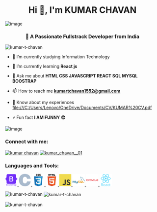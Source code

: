 <h1 align="center">Hi 👋, I'm KUMAR CHAVAN</h1>
<img width="680" height="428" alt="image" src="https://i.pinimg.com/originals/ed/ec/57/edec57b70e496d6310c0ba533909acb2.gif" />
<h3 align="center">🎯 A Passionate Fullstrack Developer from India</h3>



<p align="left"> <img src="https://komarev.com/ghpvc/?username=kumar-t-chavan&label=Profile%20views&color=0e75b6&style=flat" alt="kumar-t-chavan" /> </p>

- 🔭 I’m currently studying Information Technology

- 🌱 I’m currently learning **React js**

- 💬 Ask me about **HTML CSS JAVASCRIPT REACT SQL MYSQL BOOSTRAP**

- 📫 How to reach me **kumartchavan1552@gmail.com**

- 📄 Know about my experiences [file:///C:/Users/Lenovo/OneDrive/Documents/CV/KUMAR%20CV.pdf](file:///C:/Users/Lenovo/OneDrive/Documents/CV/KUMAR%20CV.pdf)

- ⚡ Fun fact **I AM FUNNY 😎**
<img width="680" height="428" alt="image" src="https://user-images.githubusercontent.com/74038190/212749171-b84692a8-2b04-4e3b-93ca-ac14705da224.gif" />
<h3 align="left">Connect with me:</h3>
<p align="left">
<a href="https://linkedin.com/in/kumar chavan" target="blank"><img align="center" src="https://raw.githubusercontent.com/rahuldkjain/github-profile-readme-generator/master/src/images/icons/Social/linked-in-alt.svg" alt="kumar chavan" height="30" width="40" /></a>
  <a href="https://instagram.com/kumar_chavan__01" target="blank"><img align="center" src="https://raw.githubusercontent.com/rahuldkjain/github-profile-readme-generator/master/src/images/icons/Social/instagram.svg" alt="kumar_chavan__01" height="30" width="40" /></a>
</p>

<h3 align="left">Languages and Tools:</h3>
<p align="left"> <a href="https://getbootstrap.com" target="_blank" rel="noreferrer"> <img src="https://raw.githubusercontent.com/devicons/devicon/master/icons/bootstrap/bootstrap-plain-wordmark.svg" alt="bootstrap" width="40" height="40"/> </a> <a href="https://www.cprogramming.com/" target="_blank" rel="noreferrer"> <img src="https://raw.githubusercontent.com/devicons/devicon/master/icons/c/c-original.svg" alt="c" width="40" height="40"/> </a> <a href="https://www.w3schools.com/css/" target="_blank" rel="noreferrer"> <img src="https://raw.githubusercontent.com/devicons/devicon/master/icons/css3/css3-original-wordmark.svg" alt="css3" width="40" height="40"/> </a> <a href="https://www.w3.org/html/" target="_blank" rel="noreferrer"> <img src="https://raw.githubusercontent.com/devicons/devicon/master/icons/html5/html5-original-wordmark.svg" alt="html5" width="40" height="40"/> </a> <a href="https://developer.mozilla.org/en-US/docs/Web/JavaScript" target="_blank" rel="noreferrer"> <img src="https://raw.githubusercontent.com/devicons/devicon/master/icons/javascript/javascript-original.svg" alt="javascript" width="40" height="40"/> </a> <a href="https://www.mysql.com/" target="_blank" rel="noreferrer"> <img src="https://raw.githubusercontent.com/devicons/devicon/master/icons/mysql/mysql-original-wordmark.svg" alt="mysql" width="40" height="40"/> </a> <a href="https://www.oracle.com/" target="_blank" rel="noreferrer"> <img src="https://raw.githubusercontent.com/devicons/devicon/master/icons/oracle/oracle-original.svg" alt="oracle" width="40" height="40"/> </a> <a href="https://reactjs.org/" target="_blank" rel="noreferrer"> <img src="https://raw.githubusercontent.com/devicons/devicon/master/icons/react/react-original-wordmark.svg" alt="react" width="40" height="40"/> </a> </p>

<p><img align="left" src="https://github-readme-stats.vercel.app/api/top-langs?username=kumar-t-chavan&show_icons=true&locale=en&layout=compact" alt="kumar-t-chavan" /></p>

<p>&nbsp;<img align="center" src="https://github-readme-stats.vercel.app/api?username=kumar-t-chavan&show_icons=true&locale=en" alt="kumar-t-chavan" /></p>

<p><img align="center" src="https://github-readme-streak-stats.herokuapp.com/?user=kumar-t-chavan&" alt="kumar-t-chavan" /></p>
